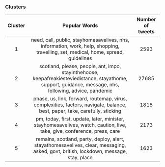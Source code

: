 
### Clusters

| **Cluster** |                      **Popular Words**                       | **Number of tweets** |
| :---------: | :----------------------------------------------------------: | :------------------: |
|      1      | need, call, public, stayhomesavelives, nhs, information, work, help, shopping, travelling, set, medical, home, spread, guidelines |        2593        |
|      2      | scotland, please, people, ant, impo, stayinthehoose, keepafreakiesteviedistance, stayathome, support, guidance, message, nhs, following, advice, pandemic |        27685         |
|      3      | phase, us, link, forward, routemap, virus, complexities, factors, navigate, balance, best, paper, take, carefully, sticking |        1818         |
|      4      | pm, today, first, update, later, minister, stayhomesavelives, watch, caution, live, take, give, conference, press, care |         2173          |
|      5      | remains, scotland, party, deploy, alert, stayathomesavelives, clear, messaging, asked, govt, british, lockdown, message, stay, place |         1623          |

